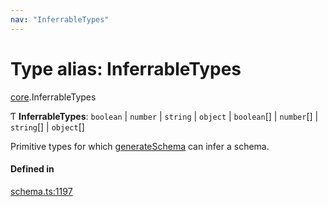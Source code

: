 ```yaml
---
nav: "InferrableTypes"
---
```

# Type alias: InferrableTypes

[core](../modules/core.md).InferrableTypes

Ƭ **InferrableTypes**: `boolean` \| `number` \| `string` \| `object` \| `boolean`[] \| `number`[] \| `string`[] \| `object`[]

Primitive types for which [generateSchema](../functions/core.generateSchema.md) can infer a schema.

#### Defined in

[schema.ts:1197](https://github.com/coda/packs-sdk/blob/main/schema.ts#L1197)
